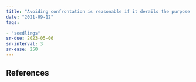 ```yaml
---
title: "Avoiding confrontation is reasonable if it derails the purpose of an activity"
date: "2021-09-12"
tags:

- "seedlings"
sr-due: 2023-05-06
sr-interval: 3
sr-ease: 250
---
```




## References
